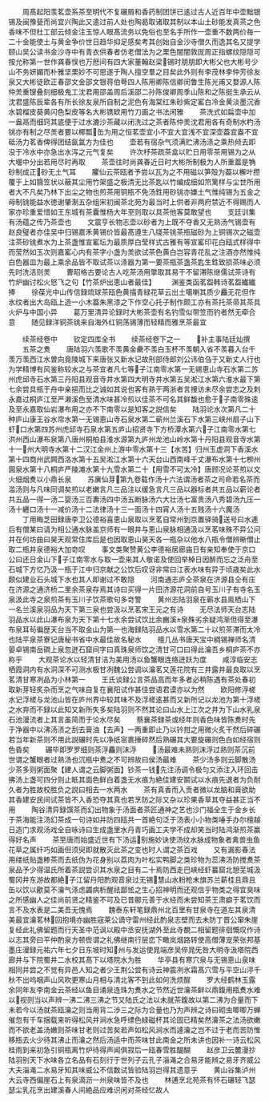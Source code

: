 <!-- { "loadSidebar": true } -->
　　周髙起阳羡茗壶系茶至明代不复碾屑和香药制团饼已逺过古人近百年中壶黜银锡及闽豫甆而尚宜兴陶此又逺过前人处也陶曷取诸取其制以本山土砂能发真茶之色香味不但杜工部云倾金注玉惊人眼髙流务以免俗也至名手所作一壶重不数两价毎一二十金能使土与黄金争价世日趋华抑足感矣考其创始自金沙寺僧久而逸其名又提学颐山吴公读书金沙寺中有青衣供春者仿老僧法为之栗色闇闇敦厐周正指螺纹隠隠可按允称第一世作龚春悮也万厯间有四大家董翰赵梁锡时朋朋即大彬父也大彬号少山不务妍媚而朴雅坚栗妙不可思遂于陶人擅空羣之目矣此外则有李茂林李仲芳徐友泉又大彬徒欧正春邵文金邵文银蒋伯荂四人陈用卿陈信卿闵鲁生陈光甫又婺源人陈仲羙重锼叠刻细极鬼工沈君用邵盖周后溪邵二孙陈俊卿周季山陈和之陈挺生承云从沈君盛陈辰辈各有所长徐友泉所自制之泥色有海棠红朱砂紫定窰白冷金黄淡墨沉香水碧榴皮葵黄闪色梨皮等名大彬镌欵用竹刀画之书法闲雅
　　茶洗式如扁壶中加一盎鬲而细窍其底便于过水漉沙茶藏以闭洗过之茶者陈仲羙沈君用各有奇制水杓汤铫亦有制之尽羙者要以椰瓢缶为用之恒茗壶宜小不宜大宜浅不宜深壶葢宜盎不宜砥汤力茗香俾得团结氤氲方为佳也
　　壶若有宿杂气须满贮沸汤涤之乘热倾去即没于冷水中亦急出水泻之元气复矣
　　许次杼茶疏茶盒以贮日用零茶用锡为之从大壜中分出若用尽时再取
　　茶壶往时尚龚春近日时大彬所制极为人所重葢是觕砂制成正砂无土气耳
　　臞仙云茶瓯者予尝以瓦为之不用磁以笋殻为葢以檞叶攒覆于上如篛笠状以蔽其尘用竹架盛之极清无比茶匙以竹编成细如笊篱样与尘世所用者大不凡矣乃林下出尘之物也煎茶用铜瓶不免汤鉎用砂铫亦嫌土气惟纯锡为五金之母制铫能益水徳谢肇淛五杂组宋初闽茶北苑为最当时上供者非两府禁近不得赐而人家亦珍重爱惜如王东城有茶囊惟杨大年至则取以具茶他客莫敢望也
　　支廷训集有汤蕴之传乃茶壶也
　　文震亨长物志壶以砂者为上既不夺香又无熟汤气锡壶有赵良璧者亦佳吴中归锡嘉禾黄锡价皆最髙遵生八牋茶铫茶瓶磁砂为上铜锡次之磁壶注茶砂铫煮水为上茶盏惟宣窰坛为最质厚白莹样式古雅有等宣窰印花白瓯式样得中而莹然如玉次则嘉窰心内有茶字小盏为羙欲试茶色黄白岂容青花乱之注酒亦然惟纯白色器皿为最上乘余品皆不取试茶以涤器为第一要茶瓶茶盏茶匙生鉎致损茶味必须先时洗洁则羙
　　曹昭格古要论古人吃茶汤用撆取其易干不留滞陈继儒试茶诗有竹炉幽讨松火怒飞之句【竹茶炉出恵山者最佳】
　　渊鉴类函茗盌韩诗茗盌纎纎捧
　　徐葆光中山传信録琉球茶瓯色黄描青緑花草云出土噶喇其质少麤无花但作氷纹者出大岛瓯上造一小木葢朱黑漆之下作空心托子制作颇工亦有茶托茶帚其茶具火炉与中国小异
　　葛万里清异论録时大彬茶壶有名钓雪似带笠而钓者然无牵合意
　　随见録洋铜茶铫来自海外红铜荡锡薄而轻精而雅烹茶最宜

　　续茶经卷中
　　钦定四库全书
　　续茶经卷下之一
　　补主事陆廷灿撰
　　五茶之煑
　　唐陆羽六羡歌不羡黄金罍不羡白玉杯不羡朝入省不羡暮入台千羡万羡西江水曽向竟陵城下来唐张又新水记故刑部侍郎刘公讳伯刍于又新丈人行也为学精博有风鉴称较水之与茶宜者凡七等子江南零水第一无锡恵山寺石水第二苏州虎邱寺石水第三丹阳县观音寺井水第四大明寺井水第五吴淞江水第六淮水最下第七余尝具瓶于舟中亲挹而比之诚如其说也客有熟于两浙者言捜访未尽余尝志之及刺永嘉过桐庐江至严濑溪色至清水味甚冷煎以佳茶不可名其鲜馥也愈于子南零殊逺及至永嘉取仙岩瀑布用之亦不下南零以是知客之説信矣
　　陆羽论水次第凡二十种庐山康王谷水帘水第一无锡恵山寺石泉水第二蕲州兰溪石下水第三峡州扇子山下虾口水第四苏州虎邱寺石泉水第五庐山招贤寺下方桥潭水第六子江南零水第七洪州西山瀑布泉第八唐州桐柏县淮水源第九庐州龙池山岭水第十丹阳县观音寺水第十一州大明寺水第十二汉江金州上游中零水第十三【水苦】归州玉虚洞下香溪水第十四商州武闗西洛水第十五吴淞江水第十六天台山西南峰千丈瀑布水第十七栁州圎泉水第十八桐庐严陵滩水第十九雪水第二十【用雪不可太冷】唐顾况论茶煎以文火细烟煑以小鼎长泉
　　苏廙仙芽第九卷载作汤十六法谓汤者茶之司命若名茶而滥汤则与凡味同调矣煎以老嫩言凡三品注以缓急言凡三品以器标者共五品以薪论者共五品一得一汤二婴汤三百夀汤四中汤五断脉汤六大壮汤七富贵汤八秀碧汤九压一汤十纒口汤十一减价汤十二法律汤十三一面汤十四宵人汤十五贱汤十六魔汤
　　丁用晦芝田録唐李卫公德裕喜恵山泉取以烹茗自常州到京置驿骑送号曰水逓后有僧某曰请为相公通水脉盖京师有一眼井与恵山泉脉相通汲以烹茗味殊不异公问井在何坊曲曰昊天观常住库后是也因取恵山昊天各一瓶杂以他水八瓶令僧辨晰僧止取二瓶井泉德裕大加竒叹
　　事文类聚赞黄公李德裕居廊庙日有亲知奉使于京口公曰还日金山下子江南零水与取一壶来其人敬诺及使回举棹日因醉而忘之泛舟至石城下方忆乃汲一瓶于江中归京献之公饮后叹讶非常曰江表水味有异于顷歳矣此水颇似建业石头城下水也其人即谢过不敢隠
　　河南通志庐仝茶泉在济源县仝有庄在济源之通济桥二里余茶泉存焉其诗曰买得一片田济源花洞前自号玉川子有寺名玉泉汲此寺之泉煎茶有玉川子饮茶歌句多竒警
　　黄州志陆羽泉在蕲水县鳯栖山下一名兰溪泉羽品为天下第三泉也尝汲以烹茗宋王元之有诗
　　无尽法师天台志陆羽品水以此山瀑布泉为天下第十七水余尝试饮比余豳溪泉殊劣余疑鸿渐但得至瀑布泉耳茍徧歴天台当不取金山为第一也海録陆羽品水以雪水第二十以煎茶滞而太冷也陆平泉茶寮记唐秘书省中水最佳故名秘水
　　檀几丛书唐天宝中稠锡禅师名清晏卓锡南岳磵上泉忽迸石窟间字曰真珠泉师饮之清甘可口曰得此瀹吾乡桐庐茶不亦称乎
　　大观茶论水以轻清甘洁为美用汤以鱼蟹眼连络迸跃为度
　　咸淳临安志栖霞洞内有水洞深不可测水极甘冽魏公尝调以瀹茗又莲花院有三井露井最良取以烹茗清甘寒冽品为小林第一
　　王氏谈録公言茶品高而年多者必稍陈遇有茶处春初取新芽轻炙杂而烹之气味自复在襄阳试作甚佳尝语君谟亦以为然
　　欧阳修浮槎水记浮槎与龙池山皆在庐州界中较其味不及浮槎逺甚而又新所记以龙池为第十浮槎之水弃而不録以此知又新所失多矣陆羽则不然其论曰山水上江次之井为下山水乳泉石池漫流者上其言虽简而于论水尽矣
　　蔡襄茶録茶或经年则香色味皆陈煑时先于净器中以沸汤渍之刮去膏油【去声】一两重即止乃以钤拑之用微火炙干然后碎碾若当年新茶则不用此説碾时先以净纸宻裹捶碎然后熟碾其大要旋碾则色白如经宿则色昏矣
　　碾毕即罗罗细则茶浮麤则沫浮
　　汤最难未熟则沫浮过熟则茶沉前世谓之蟹眼者过熟汤也沉瓶中煑之不可辨故曰侯汤最难
　　茶少汤多则云脚散汤少茶多则粥面聚【建人谓之云脚粥面】钞茶一钱先注汤调令极匀又添注入环回击拂汤上盏可四分则止眡其面色鲜白着盏无水痕为絶佳建安鬬试以水痕先退者为负耐久者为胜故校胜负之説曰相去一水两水
　　茶有真香而入贡者微以龙脑和膏欲助其香建安民间试茶皆不入香恐夺其真也若烹防之际又杂以珍果香草其夺益甚正当不用
　　陶谷清异録馔茶而幻出物象于汤面者茶匠通神之艺也沙门福全生于金乡长于茶海能注汤幻茶成一句诗如并防四瓯共一首絶句泛于汤表小小物类唾手办尔檀越日造门求观汤戏全自咏诗曰生成盏里水丹青巧画工夫学不成却笑当时陆鸿渐煎茶赢得好名声
　　茶至唐而始盛近世有下汤运别施妙诀使汤纹水脉成物象者禽兽虫鱼花草之属纤巧如画但须臾即就散灭此茶之变也时人谓之茶百戏
　　又有漏影春法用缕纸贴盏糁茶而去纸伪为花身别以荔肉为叶松实鸭脚之类珍物为蕊沸汤防搅煑茶泉品予少得温氏所着茶説尝识其水泉之目有二十焉防西走巴峡经虾蟇窟北憩芜城汲蜀冈井东游故都絶子江留丹阳酌观音泉过无锡慧山水粉枪末旗苏兰薪桂且鼎且缶以饮以歠莫不瀹气涤虑蠲病析醒祛鄙恡之生心招神明而还观信乎物类之得宜臭味之所感幽人之佳尚前贤之精鉴不可及已昔郦元善于水经而未尝知茶王肃癖于茗饮而言不及水表是二美吾无愧焉
　　魏泰东轩笔録鼎州北百里有甘泉寺在道左其泉清美最宜瀹茗林回抱境亦幽胜宼莱公谪守雷州经此酌泉志壁而去未防丁晋公窜朱崖复经此礼佛留题而行天圣中范讽以殿中丞安抚湖外至此寺覩二相留题徘徊慨叹作诗以志其旁曰平仲酌泉方顿辔谓之礼佛继南行层峦下瞰岚烟路转使高僧薄宠荣张邦基墨庄漫録元祐六年七夕日东坡时知州与发运使晁端彦吴倅晁旡咎大明寺汲塔院西廊井与下院蜀井二水校其髙下以塔院水为胜
　　华亭县有寒穴泉与无锡恵山泉味相同并尝之不觉有异邑人知之者少王荆公尝有诗云神震冽氷霜髙穴雪与平空山渟千秋不出呜咽声山风吹更寒山月相与清北客不到此如何洗烦酲
　　罗大经鹤林玉露余同年友李南金云茶经以鱼目涌泉连珠为煑水之节然近世瀹茶鲜以鼎鍑用瓶煑水难以视则当以声辨一沸二沸三沸之节又陆氏之法以未就茶鍑故以第二沸为合量而下未若今以汤就茶瓯瀹之则当用背二渉三之际为合量也乃为声辨之诗曰砌虫唧唧万蝉催忽有千车捆载来听得松风并涧水急呼缥色緑磁杯其论固已精矣然瀹茶之法汤欲嫩而不欲老盖汤嫩则茶味甘老则过苦矣若声如松风涧水而遽瀹之岂不过于老而苦防惟移瓶去火少待其沸止而瀹之然后汤适中而茶味甘此南金之所未讲也因补一诗云松风桂雨到来初急引铜瓶离竹炉待得声闻俱寂后一瓯春雪胜醍醐
　　赵彦卫云麓漫抄陆羽别天下水味各立名品有石刻行于世列子云孔子淄渑之合易牙能辨之易牙齐威公大夫淄渑二水易牙知其味威公不信数试皆验陆羽岂得其遗意乎
　　黄山谷集泸州大云寺西偏崖石上有泉滴沥一州泉味皆不及也
　　林逋烹北苑茶有怀石碾轻飞瑟瑟尘乳花烹出建溪春人间絶品应难识闲对茶经忆故人
